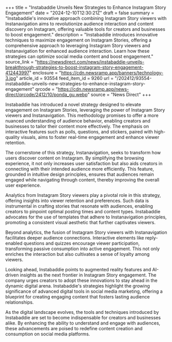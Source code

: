 +++
title = "Instabaddie Unveils New Strategies to Enhance Instagram Story Engagement"
date = "2024-12-10T12:30:21Z"
draft = false
summary = "Instabaddie's innovative approach combining Instagram Story viewers with Instanavigation aims to revolutionize audience interaction and content discovery on Instagram, offering valuable tools for creators and businesses to boost engagement."
description = "Instabaddie introduces innovative techniques to maximize engagement on Instagram Stories, offering a comprehensive approach to leveraging Instagram Story viewers and Instanavigation for enhanced audience interaction. Learn how these strategies can optimize social media content and boost engagement."
source_link = "https://newsdirect.com/news/instabaddie-unveils-breakthrough-strategies-to-boost-instagram-story-engagement-412443997"
enclosure = "https://cdn.newsramp.app/banners/technology-3.jpg"
article_id = 93554
feed_item_id = 9260
url = "/202412/93554-instabaddie-unveils-new-strategies-to-enhance-instagram-story-engagement"
qrcode = "https://cdn.newsramp.app/news-direct/qrcode/2412/10/ponda_gu.webp"
source = "News Direct"
+++

<p>Instabaddie has introduced a novel strategy designed to elevate engagement on Instagram Stories, leveraging the power of Instagram Story viewers and Instanavigation. This methodology promises to offer a more nuanced understanding of audience behavior, enabling creators and businesses to tailor their content more effectively. The emphasis on interactive features such as polls, questions, and stickers, paired with high-quality visuals, aims to foster real-time engagement and enhance viewer retention.</p><p>The cornerstone of this strategy, Instanavigation, seeks to transform how users discover content on Instagram. By simplifying the browsing experience, it not only increases user satisfaction but also aids creators in connecting with their intended audience more efficiently. This feature, grounded in intuitive design principles, ensures that audiences remain engaged while navigating through content, thereby improving the overall user experience.</p><p>Analytics from Instagram Story viewers play a pivotal role in this strategy, offering insights into viewer retention and preferences. Such data is instrumental in crafting stories that resonate with audiences, enabling creators to pinpoint optimal posting times and content types. Instabaddie advocates for the use of templates that adhere to Instanavigation principles, promoting a consistent visual aesthetic that further captivates viewers.</p><p>Beyond analytics, the fusion of Instagram Story viewers with Instanavigation facilitates deeper audience connections. Interactive elements like reply-enabled questions and quizzes encourage viewer participation, transforming passive consumption into active engagement. This not only enriches the interaction but also cultivates a sense of loyalty among viewers.</p><p>Looking ahead, Instabaddie points to augmented reality features and AI-driven insights as the next frontier in Instagram Story engagement. The company urges creators to adopt these innovations to stay ahead in the dynamic digital arena. Instabaddie's strategies highlight the growing significance of advanced digital tools in social media marketing, offering a blueprint for creating engaging content that fosters lasting audience relationships.</p><p>As the digital landscape evolves, the tools and techniques introduced by Instabaddie are set to become indispensable for creators and businesses alike. By enhancing the ability to understand and engage with audiences, these advancements are poised to redefine content creation and consumption on social media platforms.</p>